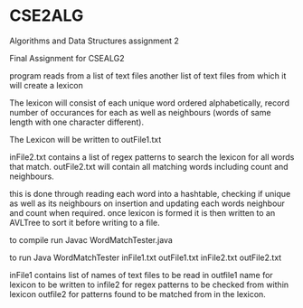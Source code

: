 # CSE2ALG
Algorithms and Data Structures assignment 2

Final Assignment for CSEALG2

program reads from a list of text files another list of text files from which it will create a lexicon 

The lexicon will consist of each unique word ordered alphabetically, record number of occurances for each as well as neighbours (words of same length with one character different).

The Lexicon will be written to outFile1.txt

inFile2.txt contains a list of regex patterns to search the lexicon for all words that match.
outFile2.txt will contain all matching words including count and neighbours.

this is done through reading each word into a hashtable, checking if unique as well as its neighbours on insertion and updating each words neighbour and count when required.
once lexicon is formed it is then written to an AVLTree to sort it before writing to a file.

to compile run Javac WordMatchTester.java

to run Java WordMatchTester inFile1.txt outFile1.txt inFile2.txt outFile2.txt

inFile1 contains list of names of text files to be read in
outfile1 name for lexicon to be written to
infile2 for regex patterns to be checked from within lexicon
outfile2 for patterns found to be matched from in the lexicon.
